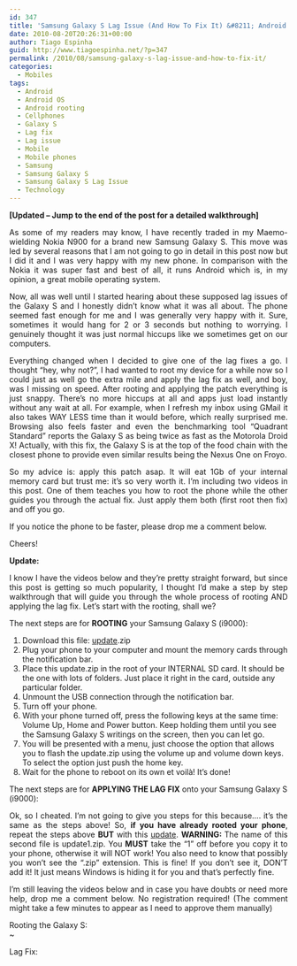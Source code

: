 ```yaml
---
id: 347
title: 'Samsung Galaxy S Lag Issue (And How To Fix It) &#8211; Android 2.1 [Updated]'
date: 2010-08-20T20:26:31+00:00
author: Tiago Espinha
guid: http://www.tiagoespinha.net/?p=347
permalink: /2010/08/samsung-galaxy-s-lag-issue-and-how-to-fix-it/
categories:
  - Mobiles
tags:
  - Android
  - Android OS
  - Android rooting
  - Cellphones
  - Galaxy S
  - Lag fix
  - Lag issue
  - Mobile
  - Mobile phones
  - Samsung
  - Samsung Galaxy S
  - Samsung Galaxy S Lag Issue
  - Technology
---
```

<p style="text-align: justify;">
  <strong>[Updated &#8211; Jump to the end of the post for a detailed walkthrough]</strong>
</p>

<p style="text-align: justify;">
  As some of my readers may know, I have recently traded in my Maemo-wielding Nokia N900 for a brand new Samsung Galaxy S. This move was led by several reasons that I am not going to go in detail in this post now but I did it and I was very happy with my new phone. In comparison with the Nokia it was super fast and best of all, it runs Android which is, in my opinion, a great mobile operating system.
</p>

<p style="text-align: justify;">
  <!--more-->Now, all was well until I started hearing about these supposed lag issues of the Galaxy S and I honestly didn&#8217;t know what it was all about. The phone seemed fast enough for me and I was generally very happy with it. Sure, sometimes it would hang for 2 or 3 seconds but nothing to worrying. I genuinely thought it was just normal hiccups like we sometimes get on our computers.
</p>

<p style="text-align: justify;">
  Everything changed when I decided to give one of the lag fixes a go. I thought &#8220;hey, why not?&#8221;, I had wanted to root my device for a while now so I could just as well go the extra mile and apply the lag fix as well, and boy, was I missing on speed. After rooting and applying the patch everything is just snappy. There&#8217;s no more hiccups at all and apps just load instantly without any wait at all. For example, when I refresh my inbox using GMail it also takes WAY LESS time than it would before, which really surprised me. Browsing also feels faster and even the benchmarking tool &#8220;Quadrant Standard&#8221; reports the Galaxy S as being twice as fast as the Motorola Droid X! Actually, with this fix, the Galaxy S is at the top of the food chain with the closest phone to provide even similar results being the Nexus One on Froyo.
</p>

<p style="text-align: justify;">
  So my advice is: apply this patch asap. It will eat 1Gb of your internal memory card but trust me: it&#8217;s so very worth it. I&#8217;m including two videos in this post. One of them teaches you how to root the phone while the other guides you through the actual fix. Just apply them both (first root then fix) and off you go.
</p>

<p style="text-align: justify;">
  If you notice the phone to be faster, please drop me a comment below.
</p>

<p style="text-align: justify;">
  Cheers!
</p>

<p style="text-align: justify;">
  <strong>Update:</strong>
</p>

<p style="text-align: justify;">
  I know I have the videos below and they&#8217;re pretty straight forward, but since this post is getting so much popularity, I thought I&#8217;d make a step by step walkthrough that will guide you through the whole process of rooting AND applying the lag fix. Let&#8217;s start with the rooting, shall we?
</p>

<p style="text-align: justify;">
  The next steps are for <strong>ROOTING</strong> your Samsung Galaxy S (i9000):
</p>

  1. Download this file: [update](https://www.tiagoespinha.net/wp-content/uploads/2010/08/update.zip).zip
  2. Plug your phone to your computer and mount the memory cards through the notification bar.
  3. Place this update.zip in the root of your INTERNAL SD card. It should be the one with lots of folders. Just place it right in the card, outside any particular folder.
  4. Unmount the USB connection through the notification bar.
  5. Turn off your phone.
  6. With your phone turned off, press the following keys at the same time: Volume Up, Home and Power button. Keep holding them until you see the Samsung Galaxy S writings on the screen, then you can let go.
  7. You will be presented with a menu, just choose the option that allows you to flash the update.zip using the volume up and volume down keys. To select the option just push the home key.
  8. Wait for the phone to reboot on its own et voilà! It&#8217;s done!

The next steps are for **APPLYING THE LAG FIX** onto your Samsung Galaxy S (i9000):

<p style="text-align: justify;">
  Ok, so I cheated. I&#8217;m not going to give you steps for this because&#8230;. it&#8217;s the same as the steps above! So, <strong>if you have already rooted your phone</strong>, repeat the steps above <strong>BUT</strong> with this <a href="https://www.tiagoespinha.net/wp-content/uploads/2010/08/update1.zip">update</a>. <strong>WARNING: </strong> The name of this second file is update1.zip. You <strong>MUST</strong> take the &#8220;1&#8221; off before you copy it to your phone, otherwise it will NOT work! You also need to know that possibly you won&#8217;t see the &#8220;.zip&#8221; extension. This is fine! If you don&#8217;t see it, DON&#8217;T add it! It just means Windows is hiding it for you and that&#8217;s perfectly fine.
</p>

<p style="text-align: justify;">
  I&#8217;m still leaving the videos below and in case you have doubts or need more help, drop me a comment below. No registration required! (The comment might take a few minutes to appear as I need to approve them manually)
</p>

<p style="text-align: justify;">
  Rooting the Galaxy S:<br /> ~
</p>

<p style="text-align: justify;">
  Lag Fix:<br />
</p>